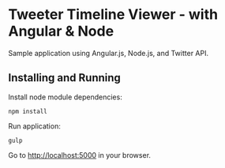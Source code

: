 Tweeter Timeline Viewer - with Angular & Node
===================

Sample application using Angular.js, Node.js, and Twitter API.


Installing and Running
----

Install node module dependencies:

```
npm install 
```

Run application:

```
gulp
```

Go to [http://localhost:5000](http://localhost:5000) in your browser.

